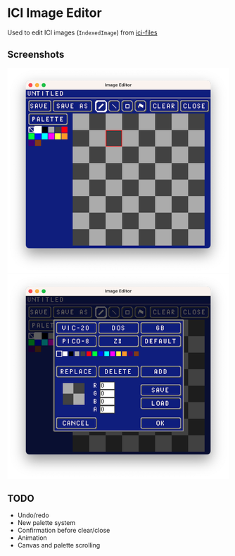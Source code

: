 # ICI Image Editor

Used to edit ICI images (`IndexedImage`) from [ici-files](https://github.com/emmabritton/ici-files)

## Screenshots

![Editor](https://github.com/emmabritton/ici-image-editor/raw/main/.github/screenshots/editor.png)
![Edit Palette](https://github.com/emmabritton/ici-image-editor/raw/main/.github/screenshots/palette.png)

## TODO
- Undo/redo
- New palette system
- Confirmation before clear/close
- Animation
- Canvas and palette scrolling